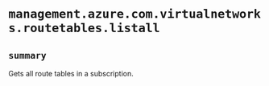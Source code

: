 # `management.azure.com.virtualnetworks.routetables.listall`

## `summary`
Gets all route tables in a subscription.


